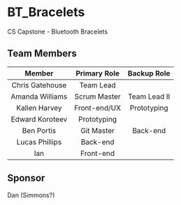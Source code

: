 # BT_Bracelets

CS Capstone - Bluetooth Bracelets

## Team Members
|  Member       | Primary Role  | Backup Role  |
|:-------------:|:-------------:|:------------:|
|Chris Gatehouse|   Team Lead   |              |
|Amanda Williams| Scrum Master  | Team Lead II |
|Kallen Harvey  | Front-end/UX  | Prototyping  |
|Edward Koroteev|   Prototyping |              |
|Ben Portis     | Git Master    | Back-end     |
|Lucas Phillips |  Back-end     |              |
|Ian            |  Front-end    |              |

## Sponsor
Dan (Simmons?)

## 
